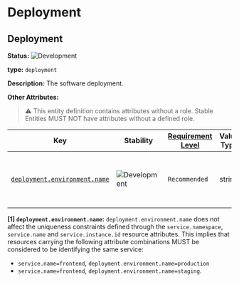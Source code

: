 <!-- NOTE: THIS FILE IS AUTOGENERATED. DO NOT EDIT BY HAND. -->
<!-- see templates/registry/markdown/entity_namespace.md.j2 -->
<!-- markdownlint-capture -->
<!-- markdownlint-disable -->

# Deployment

## Deployment

**Status:** ![Development](https://img.shields.io/badge/-development-blue)

**type:** `deployment`

**Description:** The software deployment.

**Other Attributes:**

> :warning: This entity definition contains attributes without a role.
> Stable Entities MUST NOT have attributes without a defined role.

| Key | Stability | [Requirement Level](https://opentelemetry.io/docs/specs/semconv/general/attribute-requirement-level/) | Value Type | Summary | Example Values |
|---|---|---|---|---|---|
| [`deployment.environment.name`](/docs/registry/attributes/deployment.md) | ![Development](https://img.shields.io/badge/-development-blue) | `Recommended` | string | Name of the [deployment environment](https://wikipedia.org/wiki/Deployment_environment) (aka deployment tier). [1] | `staging`; `production` |

**[1] `deployment.environment.name`:** `deployment.environment.name` does not affect the uniqueness constraints defined through
the `service.namespace`, `service.name` and `service.instance.id` resource attributes.
This implies that resources carrying the following attribute combinations MUST be
considered to be identifying the same service:

- `service.name=frontend`, `deployment.environment.name=production`
- `service.name=frontend`, `deployment.environment.name=staging`.


<!-- markdownlint-restore -->
